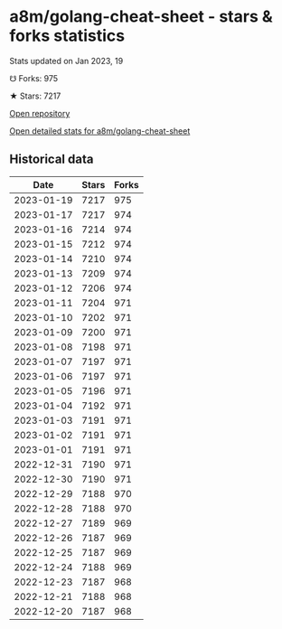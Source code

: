 # a8m/golang-cheat-sheet - stars & forks statistics

Stats updated on Jan 2023, 19

☋ Forks: 975

★ Stars: 7217

[Open repository](https://github.com/a8m/golang-cheat-sheet)

[Open detailed stats for a8m/golang-cheat-sheet](https://reviewgithub.com/rep/a8m/golang-cheat-sheet)

## Historical data
| Date | Stars | Forks |
|------|-------|-------|
| 2023-01-19 | 7217 | 975 | 
| 2023-01-17 | 7217 | 974 | 
| 2023-01-16 | 7214 | 974 | 
| 2023-01-15 | 7212 | 974 | 
| 2023-01-14 | 7210 | 974 | 
| 2023-01-13 | 7209 | 974 | 
| 2023-01-12 | 7206 | 974 | 
| 2023-01-11 | 7204 | 971 | 
| 2023-01-10 | 7202 | 971 | 
| 2023-01-09 | 7200 | 971 | 
| 2023-01-08 | 7198 | 971 | 
| 2023-01-07 | 7197 | 971 | 
| 2023-01-06 | 7197 | 971 | 
| 2023-01-05 | 7196 | 971 | 
| 2023-01-04 | 7192 | 971 | 
| 2023-01-03 | 7191 | 971 | 
| 2023-01-02 | 7191 | 971 | 
| 2023-01-01 | 7191 | 971 | 
| 2022-12-31 | 7190 | 971 | 
| 2022-12-30 | 7190 | 971 | 
| 2022-12-29 | 7188 | 970 | 
| 2022-12-28 | 7188 | 970 | 
| 2022-12-27 | 7189 | 969 | 
| 2022-12-26 | 7187 | 969 | 
| 2022-12-25 | 7187 | 969 | 
| 2022-12-24 | 7188 | 969 | 
| 2022-12-23 | 7187 | 968 | 
| 2022-12-21 | 7188 | 968 | 
| 2022-12-20 | 7187 | 968 | 


